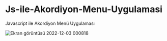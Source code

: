 # Js-ile-Akordiyon-Menu-Uygulamasi

Javascript ile Akordiyon Menü Uygulaması

![Ekran görüntüsü 2022-12-03 000818](https://user-images.githubusercontent.com/40443652/205386374-240f2ee7-fb0d-44ae-a5bb-f500b55720cc.png)
